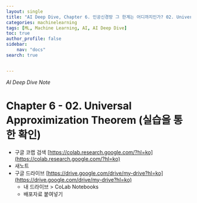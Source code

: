 ```yaml
---
layout: single
title: "AI Deep Dive, Chapter 6. 인공신경망 그 한계는 어디까지인가? 02. Universal Approximization Theorem (실습을 통한 확인)"
categories: machinelearning
tags: [ML, Machine Learning, AI, AI Deep Dive]
toc: true
author_profile: false
sidebar:
    nav: "docs"
search: true


---
```


*AI Deep Dive Note*



# Chapter 6 - 02. Universal Approximization Theorem (실습을 통한 확인)



- 구글 코랩 검색 [https://colab.research.google.com/?hl=ko](https://colab.research.google.com/?hl=ko)
- 새노트
- 구글 드라이브 [https://drive.google.com/drive/my-drive?hl=ko](https://drive.google.com/drive/my-drive?hl=ko)
  - 내 드라이브 > CoLab Notebooks
  - 배포자료 붙여넣기


